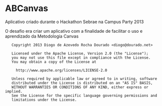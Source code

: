 ABCanvas
===============

Aplicativo criado durante o Hackathon Sebrae na Campus Party 2013

O desafio era criar um aplicativo com a finalidade de facilitar o uso e aprendizado da Metodologia Canvas

       Copyright 2013 Diogo de Azevedo Rocha Dourado <diogo@dourado.net>

       Licensed under the Apache License, Version 2.0 (the "License");
       you may not use this file except in compliance with the License.
       You may obtain a copy of the License at

         http://www.apache.org/licenses/LICENSE-2.0

       Unless required by applicable law or agreed to in writing, software
       distributed under the License is distributed on an "AS IS" BASIS,
       WITHOUT WARRANTIES OR CONDITIONS OF ANY KIND, either express or implied.
       See the License for the specific language governing permissions and
       limitations under the License.